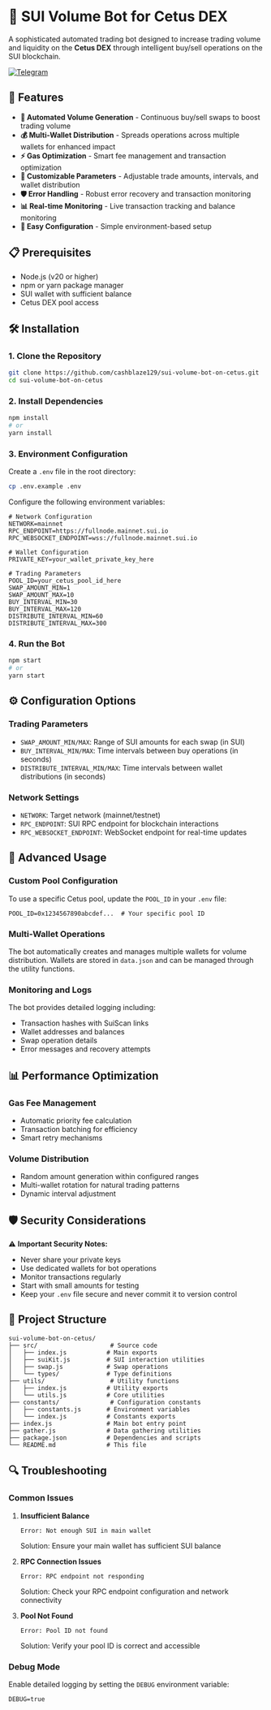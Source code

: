 # 🚀 SUI Volume Bot for Cetus DEX

A sophisticated automated trading bot designed to increase trading volume and liquidity on the **Cetus DEX** through intelligent buy/sell operations on the SUI blockchain.

[![Telegram](https://img.shields.io/badge/Telegram-Contact%20Me-blue?style=for-the-badge&logo=telegram)](https://t.me/cashblaze129)

## 🌟 Features

- **🔄 Automated Volume Generation** - Continuous buy/sell swaps to boost trading volume
- **💰 Multi-Wallet Distribution** - Spreads operations across multiple wallets for enhanced impact
- **⚡ Gas Optimization** - Smart fee management and transaction optimization
- **🎯 Customizable Parameters** - Adjustable trade amounts, intervals, and wallet distribution
- **🛡️ Error Handling** - Robust error recovery and transaction monitoring
- **📊 Real-time Monitoring** - Live transaction tracking and balance monitoring
- **🔧 Easy Configuration** - Simple environment-based setup

## 📋 Prerequisites

- Node.js (v20 or higher)
- npm or yarn package manager
- SUI wallet with sufficient balance
- Cetus DEX pool access

## 🛠️ Installation

### 1. Clone the Repository
```bash
git clone https://github.com/cashblaze129/sui-volume-bot-on-cetus.git
cd sui-volume-bot-on-cetus
```

### 2. Install Dependencies
```bash
npm install
# or
yarn install
```

### 3. Environment Configuration
Create a `.env` file in the root directory:

```bash
cp .env.example .env
```

Configure the following environment variables:

```env
# Network Configuration
NETWORK=mainnet
RPC_ENDPOINT=https://fullnode.mainnet.sui.io
RPC_WEBSOCKET_ENDPOINT=wss://fullnode.mainnet.sui.io

# Wallet Configuration
PRIVATE_KEY=your_wallet_private_key_here

# Trading Parameters
POOL_ID=your_cetus_pool_id_here
SWAP_AMOUNT_MIN=1
SWAP_AMOUNT_MAX=10
BUY_INTERVAL_MIN=30
BUY_INTERVAL_MAX=120
DISTRIBUTE_INTERVAL_MIN=60
DISTRIBUTE_INTERVAL_MAX=300
```

### 4. Run the Bot
```bash
npm start
# or
yarn start
```

## ⚙️ Configuration Options

### Trading Parameters
- `SWAP_AMOUNT_MIN/MAX`: Range of SUI amounts for each swap (in SUI)
- `BUY_INTERVAL_MIN/MAX`: Time intervals between buy operations (in seconds)
- `DISTRIBUTE_INTERVAL_MIN/MAX`: Time intervals between wallet distributions (in seconds)

### Network Settings
- `NETWORK`: Target network (mainnet/testnet)
- `RPC_ENDPOINT`: SUI RPC endpoint for blockchain interactions
- `RPC_WEBSOCKET_ENDPOINT`: WebSocket endpoint for real-time updates

## 🔧 Advanced Usage

### Custom Pool Configuration
To use a specific Cetus pool, update the `POOL_ID` in your `.env` file:

```env
POOL_ID=0x1234567890abcdef...  # Your specific pool ID
```

### Multi-Wallet Operations
The bot automatically creates and manages multiple wallets for volume distribution. Wallets are stored in `data.json` and can be managed through the utility functions.

### Monitoring and Logs
The bot provides detailed logging including:
- Transaction hashes with SuiScan links
- Wallet addresses and balances
- Swap operation details
- Error messages and recovery attempts

## 📊 Performance Optimization

### Gas Fee Management
- Automatic priority fee calculation
- Transaction batching for efficiency
- Smart retry mechanisms

### Volume Distribution
- Random amount generation within configured ranges
- Multi-wallet rotation for natural trading patterns
- Dynamic interval adjustment

## 🛡️ Security Considerations

⚠️ **Important Security Notes:**
- Never share your private keys
- Use dedicated wallets for bot operations
- Monitor transactions regularly
- Start with small amounts for testing
- Keep your `.env` file secure and never commit it to version control

## 📁 Project Structure

```
sui-volume-bot-on-cetus/
├── src/                    # Source code
│   ├── index.js           # Main exports
│   ├── suiKit.js          # SUI interaction utilities
│   ├── swap.js            # Swap operations
│   └── types/             # Type definitions
├── utils/                  # Utility functions
│   ├── index.js           # Utility exports
│   └── utils.js           # Core utilities
├── constants/              # Configuration constants
│   ├── constants.js       # Environment variables
│   └── index.js           # Constants exports
├── index.js               # Main bot entry point
├── gather.js              # Data gathering utilities
├── package.json           # Dependencies and scripts
└── README.md              # This file
```

## 🔍 Troubleshooting

### Common Issues

1. **Insufficient Balance**
   ```
   Error: Not enough SUI in main wallet
   ```
   Solution: Ensure your main wallet has sufficient SUI balance

2. **RPC Connection Issues**
   ```
   Error: RPC endpoint not responding
   ```
   Solution: Check your RPC endpoint configuration and network connectivity

3. **Pool Not Found**
   ```
   Error: Pool ID not found
   ```
   Solution: Verify your pool ID is correct and accessible

### Debug Mode
Enable detailed logging by setting the `DEBUG` environment variable:

```env
DEBUG=true
```
